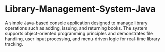 # Library-Management-System-Java
A simple Java-based console application designed to manage library operations such as adding, issuing, and returning books. The system supports object-oriented programming principles and demonstrates file handling, user input processing, and menu-driven logic for real-time library tracking.
